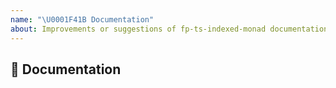 ```yaml
---
name: "\U0001F41B Documentation"
about: Improvements or suggestions of fp-ts-indexed-monad documentation
---
```


## 📖 Documentation

